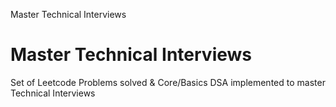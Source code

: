 Master Technical Interviews
# Master Technical Interviews
Set of Leetcode Problems solved & Core/Basics DSA implemented to master Technical Interviews
